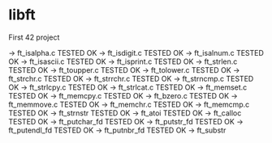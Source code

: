 # libft
First 42 project

-> ft_isalpha.c  TESTED OK
-> ft_isdigit.c  TESTED OK
-> ft_isalnum.c TESTED OK
-> ft_isascii.c TESTED OK
-> ft_isprint.c	TESTED OK
-> ft_strlen.c  TESTED OK
-> ft_toupper.c  TESTED OK
-> ft_tolower.c  TESTED OK
-> ft_strchr.c  TESTED OK
-> ft_strrchr.c TESTED OK
-> ft_strncmp.c TESTED OK
-> ft_strlcpy.c  TESTED OK
-> ft_strlcat.c TESTED OK
-> ft_memset.c TESTED OK
-> ft_memcpy.c TESTED OK
-> ft_bzero.c TESTED OK
-> ft_memmove.c TESTED OK
-> ft_memchr.c TESTED OK
-> ft_memcmp.c TESTED OK
-> ft_strnstr  TESTED OK
-> ft_atoi TESTED OK
-> ft_calloc TESTED OK
-> ft_putchar_fd TESTED OK
-> ft_putstr_fd TESTED OK
-> ft_putendl_fd TESTED OK
-> ft_putnbr_fd TESTED OK
-> ft_substr

